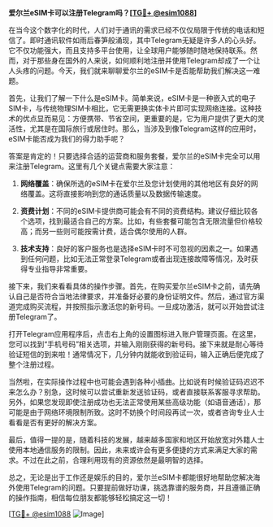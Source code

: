 **爱尔兰eSIM卡可以注册Telegram吗？[[TG💪+ @esim1088](https://t.me/s/esim1088)]**

在当今这个数字化的时代，人们对于通讯的需求已经不仅仅局限于传统的电话和短信了。即时通讯软件如雨后春笋般涌现，其中Telegram无疑是许多人的心头好。它不仅功能强大，而且支持多平台使用，让全球用户能够随时随地保持联系。然而，对于那些身在国外的人来说，如何顺利地注册并使用Telegram却成了一个让人头疼的问题。今天，我们就来聊聊爱尔兰的eSIM卡是否能帮助我们解决这一难题。

首先，让我们了解一下什么是eSIM卡。简单来说，eSIM卡是一种嵌入式的电子SIM卡，与传统物理SIM卡相比，它无需更换实体卡片即可实现网络连接。这种技术的优点显而易见：方便携带、节省空间，更重要的是，它为用户提供了更大的灵活性，尤其是在国际旅行或居住时。那么，当涉及到像Telegram这样的应用时，eSIM卡能否成为我们的得力助手呢？

答案是肯定的！只要选择合适的运营商和服务套餐，爱尔兰的eSIM卡完全可以用来注册Telegram。这里有几个关键点需要大家注意：

1. **网络覆盖**：确保所选的eSIM卡在爱尔兰及您计划使用的其他地区有良好的网络覆盖。这将直接影响到您的通话质量以及数据传输速度。

2. **资费计划**：不同的eSIM卡提供商可能会有不同的资费结构。建议仔细比较各个选项，找到最适合自己的方案。比如，有些套餐可能包含无限流量但价格较高；而另一些则可能按需计费，适合偶尔使用的人群。

3. **技术支持**：良好的客户服务也是选择eSIM卡时不可忽视的因素之一。如果遇到任何问题，比如无法正常登录Telegram或者出现连接故障等情况，及时获得专业指导非常重要。

接下来，我们来看看具体的操作步骤。首先，在购买爱尔兰eSIM卡之前，请先确认自己是否符合当地法律要求，并准备好必要的身份证明文件。然后，通过官方渠道完成购买流程，并按照指示激活您的新号码。一旦成功激活，就可以开始尝试注册Telegram了。

打开Telegram应用程序后，点击右上角的设置图标进入账户管理页面。在这里，您可以找到“手机号码”相关选项，并输入刚刚获得的新号码。接下来就是耐心等待验证短信的到来啦！通常情况下，几分钟内就能收到验证码，输入正确后便完成了整个注册过程。

当然啦，在实际操作过程中也可能会遇到各种小插曲。比如说有时候验证码迟迟不来怎么办？别急，这时候可以尝试重新发送验证码，或者直接联系客服寻求帮助。另外，如果您发现即使注册成功也无法正常使用某些高级功能（如语音通话），那可能是由于网络环境限制所致。这时不妨换个时间段再试一次，或者咨询专业人士看看是否有更好的解决方案。

最后，值得一提的是，随着科技的发展，越来越多国家和地区开始放宽对外籍人士使用本地通信服务的限制。因此，未来或许会有更多便捷的方式来满足大家的需求。不过在此之前，合理利用现有的资源依然是最明智的选择。

总之，无论是出于工作还是娱乐的目的，爱尔兰eSIM卡都能很好地帮助您解决海外使用Telegram的问题。只要提前做好功课，挑选靠谱的服务商，并且遵循正确的操作指南，相信每位朋友都能够轻松搞定这一切！

[[TG💪+ @esim1088](https://t.me/s/esim1088) ![Image](https://i.postimg.cc/4NQfJmqS/Snipaste-2025-05-13-00-14-12.png)]